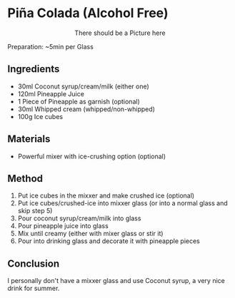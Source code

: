 # Piña Colada (Alcohol Free)
<p align="center">
    There should be a Picture here
</p>

Preparation: ~5min per Glass  

## Ingredients
- 30ml Coconut syrup/cream/milk (either one)
- 120ml Pineapple Juice
- 1 Piece of Pineapple as garnish (optional)
- 30ml Whipped cream (whipped/non-whipped)
- 100g Ice cubes

## Materials
- Powerful mixer with ice-crushing option (optional)

## Method
1. Put ice cubes in the mixxer and make crushed ice (optional)
2. Put ice cubes/crushed-ice into mixxer glass (or into a normal glass and skip step 5)
3. Pour coconut syrup/cream/milk into glass
4. Pour pineapple juice into glass
5. Mix until creamy (either with mixer glass or stir it)
6. Pour into drinking glass and decorate it with pineapple pieces

## Conclusion
I personally don't have a mixxer glass and use Coconut syrup, a very nice drink for summer.
